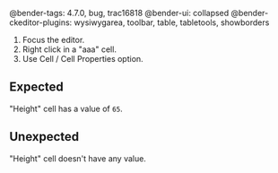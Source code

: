 @bender-tags: 4.7.0, bug, trac16818
@bender-ui: collapsed
@bender-ckeditor-plugins: wysiwygarea, toolbar, table, tabletools, showborders

1. Focus the editor.
1. Right click in a "aaa" cell.
1. Use Cell / Cell Properties option.

## Expected

"Height" cell has a value of `65`.

## Unexpected

"Height" cell doesn't have any value.
